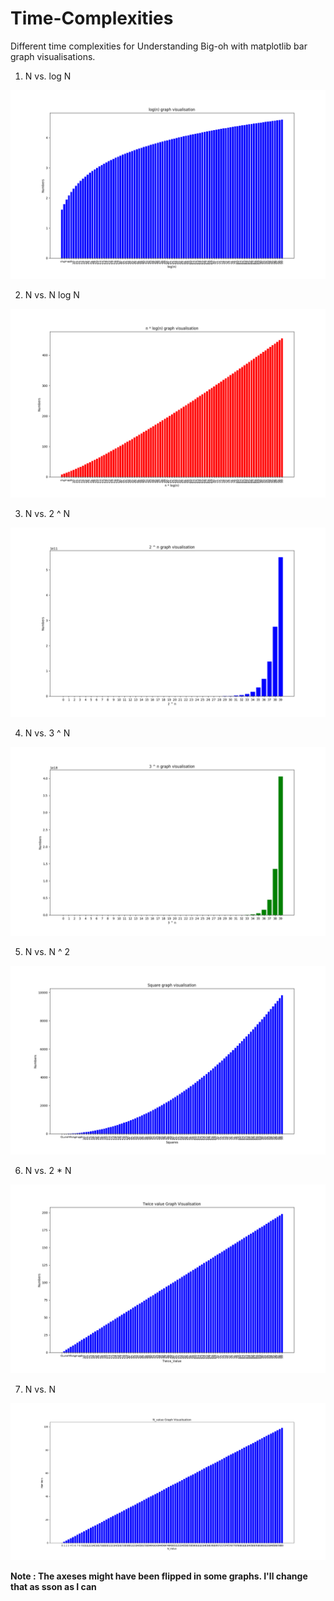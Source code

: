 # Time-Complexities

Different time complexities for Understanding Big-oh with matplotlib bar graph visualisations.

1.  N    vs.    log N

![Alt text](log.png)

2.  N    vs.    N log N

![Alt text](nlogn.png)

3.  N    vs.    2 ^ N

![Alt text](power_of2.png)

4.  N    vs.    3 ^ N

![Alt text](power_of3.png)

5.  N    vs.    N ^ 2

![Alt text](square.png)

6.  N    vs.    2 * N

![Alt text](twice.png)

7.  N    vs.    N

![Alt text](single-n.png)

**Note : The axeses might have been flipped in some graphs. I'll change that as sson as I can** 
